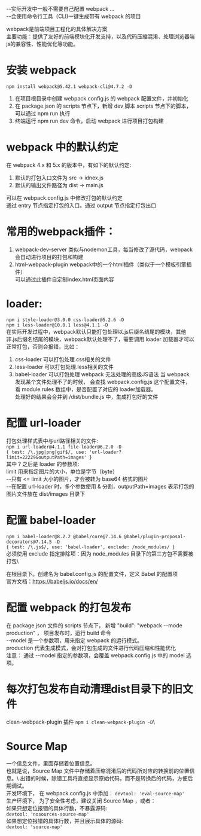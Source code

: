 --实际开发中一般不需要自己配置 webpack ...\
--会使用命令行工具（CLI)一键生成带有 webpack 的项目

webpack是前端项目工程化的具体解决方案\
主要功能：提供了友好的前端模块化开发支持，以及代码压缩混淆、处理浏览器端js的兼容性、性能优化等功能。

# 安装 webpack
`npm install webpack@5.42.1 webpack-cli@4.7.2 -D`
1. 在项目根目录中创建 webpack.config.js 的 webpack 配置文件，并初始化
2. 在 package.json 的 scripts 节点下，新增 dev 脚本
    scripts 节点下的脚本，可以通过 npm run 执行
3. 终端运行 npm run dev 命令，启动 webpack 进行项目打包构建

# webpack 中的默认约定
在 webpack 4.x 和 5.x 的版本中，有如下的默认约定:
1. 默认的打包入口文件为 src -> idnex.js
2. 默认的输出文件路径为 dist -> main.js

可以在 webpack.config.js 中修改打包的默认约定\
通过 entry 节点指定打包的入口。通过 output 节点指定打包出口

# 常用的webpack插件：
1. webpack-dev-server
    类似与nodemon工具，每当修改了源代码，webpack会自动进行项目的打包和构建
2. html-webpack-plugin
    webpack中的一个html插件（类似于一个模板引擎插件）\
    可以通过此插件自定制index.html页面内容


# loader:  
`npm i style-loader@3.0.0 css-loader@5.2.6 -D`\
`npm i less-loader@10.0.1 less@4.1.1 -D`\
在实际开发过程中，webpack默认只能打包处理以.js后缀名结尾的模块，其他非.js后缀名结尾的模块，webpack默认处理不了，需要调用 loader 加载器才可以正常打包，否则会报错，比如：
1. css-loader 可以打包处理.css相关的文件
2. less-loader 可以打包处理.less相关的文件
3. babel-loader 可以打包处理 webpack 无法处理的高级JS语法
当 webpack 发现某个文件处理不了的时候， 会查找 webpack.config.js 这个配置文件，看 module.rules 数组中，是否配置了对应的 loader加载器。\
处理好的结果会合并到 /dist/bundle.js 中，生成打包好的文件


# 配置 url-loader
打包处理样式表中与url路径相关的文件:\
`npm i url-loader@4.1.1 file-loader@6.2.0 -D`\
`{ test: /\.jpg|png|gif$/, use: 'url-loader?limit=22229&outputPath=images' }`\
其中 ? 之后是 loader 的参数项:\
  limit 用来指定图片的大小，单位是字节（byte）\
  --只有 <= limit 大小的图片，才会被转为 base64 格式的图片\
  --在配置 url-loader 时，多个参数使用 & 分割，outputPath=images 表示打包的图片文件放在 dist/images 目录下


# 配置 babel-loader
`npm i babel-loader@8.2.2 @babel/core@7.14.6 @babel/plugin-proposal-decorators@7.14.5 -D`\
`{ test: /\.js$/, use: 'babel-loader', exclude: /node_modules/ }`\
必须使用 exclude 指定排除项：因为 node_modules 目录下的第三方包不需要被打包\

在根目录下。创建名为 babel.config.js 的配置文件，定义 Babel 的配置项\
官方文档：https://babeljs.io/docs/en/

# 配置 webpack 的打包发布
在 package.json 文件的 scripts 节点下， 新增  "build": "webpack --mode production" ， 项目发布时，运行 build 命令\
--model 是一个参数项，用来指定 webpack 的运行模式。\
production 代表生成模式，会对打包生成的文件进行代码压缩和性能优化\
注意： 通过 --model 指定的参数项，会覆盖 webpack.config.js 中的 model 选项。


# 每次打包发布自动清理dist目录下的旧文件
clean-webpack-plugin 插件  `npm i clean-webpack-plugin -D`\ 



# Source Map
一个信息文件，里面存储着位置信息。\
也就是说，Source Map 文件中存储着压缩混淆后的代码所对应的转换前的位置信息。\ 
出错的时候，除错工具将直接显示原始代码，而不是转换后的代码，方便后期调试。\
开发环境下， 在 webpack.config.js 中添加：  `devtool: 'eval-source-map'`\
生产环境下， 为了安全性考虑，建议关闭 Source Map ，或者：\
如果只想定位报错的具体行数，不暴露源码:\
`devtool: 'nosources-source-map'`\
如果想定位报错的具体行数，并且展示具体的源码:\
`devtool: 'source-map'`
